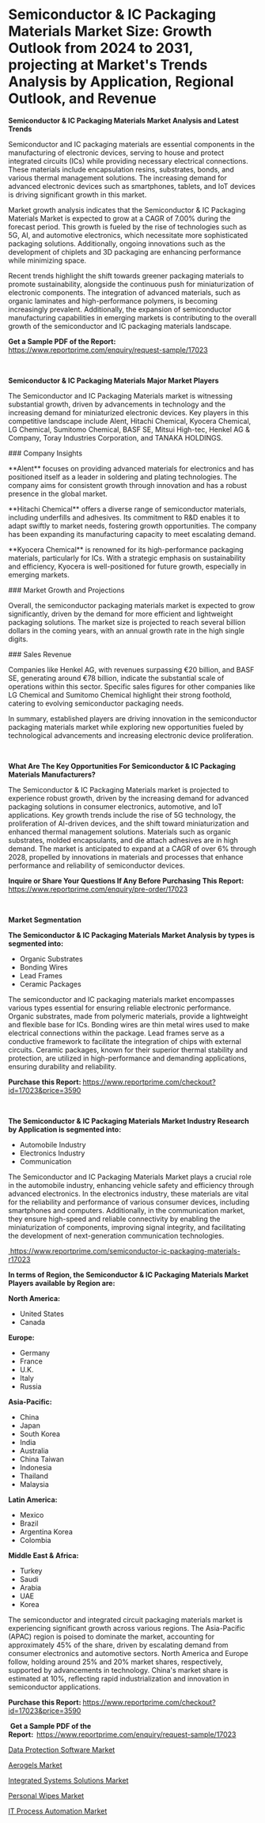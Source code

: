 <p><h1>Semiconductor & IC Packaging Materials Market Size: Growth Outlook from 2024 to 2031, projecting at Market's Trends Analysis by Application, Regional Outlook, and Revenue</h1></p><p><strong>Semiconductor & IC Packaging Materials Market Analysis and Latest Trends</strong></p>
<p><p>Semiconductor and IC packaging materials are essential components in the manufacturing of electronic devices, serving to house and protect integrated circuits (ICs) while providing necessary electrical connections. These materials include encapsulation resins, substrates, bonds, and various thermal management solutions. The increasing demand for advanced electronic devices such as smartphones, tablets, and IoT devices is driving significant growth in this market.</p><p>Market growth analysis indicates that the Semiconductor & IC Packaging Materials Market is expected to grow at a CAGR of 7.00% during the forecast period. This growth is fueled by the rise of technologies such as 5G, AI, and automotive electronics, which necessitate more sophisticated packaging solutions. Additionally, ongoing innovations such as the development of chiplets and 3D packaging are enhancing performance while minimizing space.</p><p>Recent trends highlight the shift towards greener packaging materials to promote sustainability, alongside the continuous push for miniaturization of electronic components. The integration of advanced materials, such as organic laminates and high-performance polymers, is becoming increasingly prevalent. Additionally, the expansion of semiconductor manufacturing capabilities in emerging markets is contributing to the overall growth of the semiconductor and IC packaging materials landscape.</p></p>
<p><strong>Get a Sample PDF of the Report:&nbsp;</strong> <a href="https://www.reportprime.com/enquiry/request-sample/17023?utm_campaign=103&utm_medium=2&utm_source=Github&utm_content=ia&utm_term=24112024&utm_id=semiconductor-ic-packaging-materials">https://www.reportprime.com/enquiry/request-sample/17023</a></p>
<p>&nbsp;</p>
<p><strong>Semiconductor & IC Packaging Materials Major Market Players</strong></p>
<p><p>The Semiconductor and IC Packaging Materials market is witnessing substantial growth, driven by advancements in technology and the increasing demand for miniaturized electronic devices. Key players in this competitive landscape include Alent, Hitachi Chemical, Kyocera Chemical, LG Chemical, Sumitomo Chemical, BASF SE, Mitsui High-tec, Henkel AG & Company, Toray Industries Corporation, and TANAKA HOLDINGS.</p><p>### Company Insights</p><p>**Alent** focuses on providing advanced materials for electronics and has positioned itself as a leader in soldering and plating technologies. The company aims for consistent growth through innovation and has a robust presence in the global market.</p><p>**Hitachi Chemical** offers a diverse range of semiconductor materials, including underfills and adhesives. Its commitment to R&D enables it to adapt swiftly to market needs, fostering growth opportunities. The company has been expanding its manufacturing capacity to meet escalating demand.</p><p>**Kyocera Chemical** is renowned for its high-performance packaging materials, particularly for ICs. With a strategic emphasis on sustainability and efficiency, Kyocera is well-positioned for future growth, especially in emerging markets.</p><p>### Market Growth and Projections</p><p>Overall, the semiconductor packaging materials market is expected to grow significantly, driven by the demand for more efficient and lightweight packaging solutions. The market size is projected to reach several billion dollars in the coming years, with an annual growth rate in the high single digits.</p><p>### Sales Revenue</p><p>Companies like Henkel AG, with revenues surpassing €20 billion, and BASF SE, generating around €78 billion, indicate the substantial scale of operations within this sector. Specific sales figures for other companies like LG Chemical and Sumitomo Chemical highlight their strong foothold, catering to evolving semiconductor packaging needs.</p><p>In summary, established players are driving innovation in the semiconductor packaging materials market while exploring new opportunities fueled by technological advancements and increasing electronic device proliferation.</p></p>
<p>&nbsp;</p>
<p><strong>What Are The Key Opportunities For Semiconductor & IC Packaging Materials Manufacturers?</strong></p>
<p><p>The Semiconductor & IC Packaging Materials market is projected to experience robust growth, driven by the increasing demand for advanced packaging solutions in consumer electronics, automotive, and IoT applications. Key growth trends include the rise of 5G technology, the proliferation of AI-driven devices, and the shift toward miniaturization and enhanced thermal management solutions. Materials such as organic substrates, molded encapsulants, and die attach adhesives are in high demand. The market is anticipated to expand at a CAGR of over 6% through 2028, propelled by innovations in materials and processes that enhance performance and reliability of semiconductor devices.</p></p>
<p><strong>Inquire or Share Your Questions If Any Before Purchasing This Report:</strong> <a href="https://www.reportprime.com/enquiry/pre-order/17023?utm_campaign=103&utm_medium=2&utm_source=Github&utm_content=ia&utm_term=24112024&utm_id=semiconductor-ic-packaging-materials">https://www.reportprime.com/enquiry/pre-order/17023</a></p>
<p>&nbsp;</p>
<p><strong>Market Segmentation</strong></p>
<p><strong>The Semiconductor & IC Packaging Materials Market Analysis by types is segmented into:</strong></p>
<p><ul><li>Organic Substrates</li><li>Bonding Wires</li><li>Lead Frames</li><li>Ceramic Packages</li></ul></p>
<p><p>The semiconductor and IC packaging materials market encompasses various types essential for ensuring reliable electronic performance. Organic substrates, made from polymeric materials, provide a lightweight and flexible base for ICs. Bonding wires are thin metal wires used to make electrical connections within the package. Lead frames serve as a conductive framework to facilitate the integration of chips with external circuits. Ceramic packages, known for their superior thermal stability and protection, are utilized in high-performance and demanding applications, ensuring durability and reliability.</p></p>
<p><strong>Purchase this Report:&nbsp;</strong><a href="https://www.reportprime.com/checkout?id=17023&price=3590&utm_campaign=103&utm_medium=2&utm_source=Github&utm_content=ia&utm_term=24112024&utm_id=semiconductor-ic-packaging-materials">https://www.reportprime.com/checkout?id=17023&price=3590</a></p>
<p>&nbsp;</p>
<p><strong>The Semiconductor & IC Packaging Materials Market Industry Research by Application is segmented into:</strong></p>
<p><ul><li>Automobile Industry</li><li>Electronics Industry</li><li>Communication</li></ul></p>
<p><p>The Semiconductor and IC Packaging Materials Market plays a crucial role in the automobile industry, enhancing vehicle safety and efficiency through advanced electronics. In the electronics industry, these materials are vital for the reliability and performance of various consumer devices, including smartphones and computers. Additionally, in the communication market, they ensure high-speed and reliable connectivity by enabling the miniaturization of components, improving signal integrity, and facilitating the development of next-generation communication technologies.</p></p>
<p><a href="https://www.reportprime.com/semiconductor-ic-packaging-materials-r17023?utm_campaign=103&utm_medium=2&utm_source=Github&utm_content=ia&utm_term=24112024&utm_id=semiconductor-ic-packaging-materials">&nbsp;https://www.reportprime.com/semiconductor-ic-packaging-materials-r17023</a></p>
<p><strong>In terms of Region, the Semiconductor & IC Packaging Materials Market Players available by Region are:</strong></p>
<p>
    <p> <strong> North America: </strong>
        <ul>
            <li>United States</li>
            <li>Canada</li>
        </ul>
        </p> 
    <p> <strong> Europe: </strong>
        <ul>
            <li>Germany</li>
            <li>France</li>
            <li>U.K.</li>
            <li>Italy</li>
            <li>Russia</li>
        </ul>
        </p> 
    <p> <strong> Asia-Pacific: </strong>
        <ul>
            <li>China</li>
            <li>Japan</li>
            <li>South Korea</li>
            <li>India</li>
            <li>Australia</li>
            <li>China Taiwan</li>
            <li>Indonesia</li>
            <li>Thailand</li>
            <li>Malaysia</li>
        </ul>
        </p> 
    <p> <strong> Latin America: </strong>
        <ul>
            <li>Mexico</li>
            <li>Brazil</li>
            <li>Argentina Korea</li>
            <li>Colombia</li>
        </ul>
        </p> 
    <p> <strong> Middle East & Africa: </strong>
        <ul>
            <li>Turkey</li>
            <li>Saudi</li>
            <li>Arabia</li>
            <li>UAE</li>
            <li>Korea</li>
        </ul>
    </p>
    </p>
<p><p>The semiconductor and integrated circuit packaging materials market is experiencing significant growth across various regions. The Asia-Pacific (APAC) region is poised to dominate the market, accounting for approximately 45% of the share, driven by escalating demand from consumer electronics and automotive sectors. North America and Europe follow, holding around 25% and 20% market shares, respectively, supported by advancements in technology. China's market share is estimated at 10%, reflecting rapid industrialization and innovation in semiconductor applications.</p></p>
<p><strong>Purchase this Report: </strong><a href="https://www.reportprime.com/checkout?id=17023&price=3590&utm_campaign=103&utm_medium=2&utm_source=Github&utm_content=ia&utm_term=24112024&utm_id=semiconductor-ic-packaging-materials">https://www.reportprime.com/checkout?id=17023&price=3590</a></p>
<p>&nbsp;<strong>Get a Sample PDF of the Report:&nbsp;&nbsp;</strong><a href="https://www.reportprime.com/enquiry/request-sample/17023?utm_campaign=103&utm_medium=2&utm_source=Github&utm_content=ia&utm_term=24112024&utm_id=semiconductor-ic-packaging-materials">https://www.reportprime.com/enquiry/request-sample/17023</a></p>
<p><strong></strong></p>
<p><p><a href="https://www.linkedin.com/pulse/technology-functions-growth-data-protection-software-market-qiblf?utm_campaign=103&utm_medium=2&utm_source=Github&utm_content=ia&utm_term=24112024&utm_id=semiconductor-ic-packaging-materials">Data Protection Software Market</a></p><p><a href="https://www.linkedin.com/pulse/strategic-market-insights-navigating-global-aerogels-landscape-bwade?utm_campaign=103&utm_medium=2&utm_source=Github&utm_content=ia&utm_term=24112024&utm_id=semiconductor-ic-packaging-materials">Aerogels Market</a></p><p><a href="https://issuu.com/reportprime-2/docs/integrated-systems-solutions-market_9bd96c53b58704?utm_campaign=103&utm_medium=2&utm_source=Github&utm_content=ia&utm_term=24112024&utm_id=semiconductor-ic-packaging-materials">Integrated Systems Solutions Market</a></p><p><a href="https://www.linkedin.com/pulse/in-depth-analysis-global-personal-wipes-market-scope-wm0ic?utm_campaign=103&utm_medium=2&utm_source=Github&utm_content=ia&utm_term=24112024&utm_id=semiconductor-ic-packaging-materials">Personal Wipes Market</a></p><p><a href="https://issuu.com/reportprime-2/docs/it-process-automation-market-size-2_cdc85cc29951b8?utm_campaign=103&utm_medium=2&utm_source=Github&utm_content=ia&utm_term=24112024&utm_id=semiconductor-ic-packaging-materials">IT Process Automation Market</a></p></p>